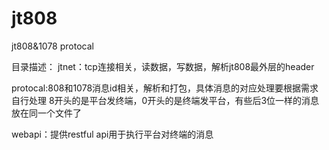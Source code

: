 # jt808
jt808&amp;1078 protocal

目录描述：
jtnet：tcp连接相关，读数据，写数据，解析jt808最外层的header

protocal:808和1078消息id相关，解析和打包，具体消息的对应处理要根据需求自行处理
8开头的是平台发终端，0开头的是终端发平台，有些后3位一样的消息放在同一个文件了

webapi：提供restful api用于执行平台对终端的消息

